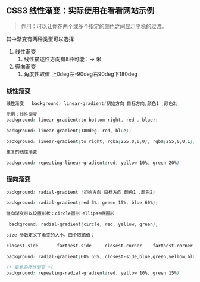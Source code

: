  

## CSS3 线性渐变：实际使用在看看网站示例

>  作用：可以让你在两个或多个指定的颜色之间显示平稳的过渡。

其中渐变有两种类型可以选择      

1. 线性渐变
   1. 线性描述性方向有8种可能：-> 米
2. 径向渐变
   1. 角度性取值 上0deg左-90deg右90deg下180deg

### 线性渐变

~~~css
线性渐变   background: linear-gradient(初始方向 目标方向,颜色1 ,颜色2)   

示例：线性渐变 
background: linear-gradient(to bottom right, red , blue);

background: linear-gradient(180deg, red, blue);

background: linear-gradient(to right, rgba(255,0,0,0), rgba(255,0,0,1));

重复的线性渐变

background: repeating-linear-gradient(red, yellow 10%, green 20%)
~~~



### 径向渐变



~~~css
background: radial-gradient (初始方向 目标方向,颜色1 ,颜色2)   

background: radial-gradient(red 5%, green 15%, blue 60%);

径向渐变可以设置形状：circle圆形 ellipse椭圆形

 background: radial-gradient(circle, red, yellow, green);

size 参数定义了渐变的大小。四个取值值：

closest-side       farthest-side     closest-corner    farthest-corner

background: radial-gradient(60% 55%, closest-side,blue,green,yellow,black);

/* 重复的径性渐变 */
background: repeating-radial-gradient(red, yellow 10%, green 15%)
~~~



